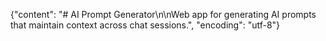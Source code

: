 {"content": "# AI Prompt Generator\n\nWeb app for generating AI prompts that maintain context across chat sessions.", "encoding": "utf-8"}